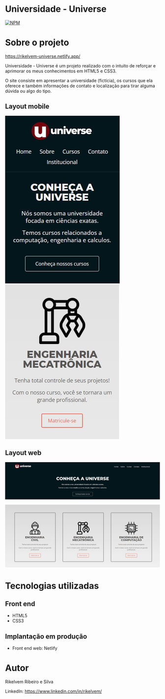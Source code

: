 # Universidade - Universe
[![NPM](https://img.shields.io/npm/l/react)](https://github.com/Rikelvem/universe/blob/main/LICENSE) 

# Sobre o projeto

https://rikelvem-universe.netlify.app/

Universidade - Universe é um projeto realizado com o intuito de reforçar e aprimorar os meus conhecimentos em HTML5 e CSS3.

O site consiste em apresentar a universidade (fictícia), os cursos que ela oferece e também informações de contato e localização para tirar alguma dúvida ou algo do tipo. 

## Layout mobile
![Mobile 1](https://github.com/Rikelvem/universe/blob/main/assets/mobile-home.JPG) ![Mobile 2](https://github.com/Rikelvem/universe/blob/main/assets/mobile-engenharias-2.JPG)

## Layout web
![Web 1](https://github.com/Rikelvem/universe/blob/main/assets/desktop-home.JPG)

![Web 2](https://github.com/Rikelvem/universe/blob/main/assets/desktop-engenharias.JPG)

# Tecnologias utilizadas
## Front end
- HTML5
- CSS3

## Implantação em produção
- Front end web: Netlify

# Autor

Rikelvem Ribeiro e Silva

LinkedIn: https://www.linkedin.com/in/rikelvem/
